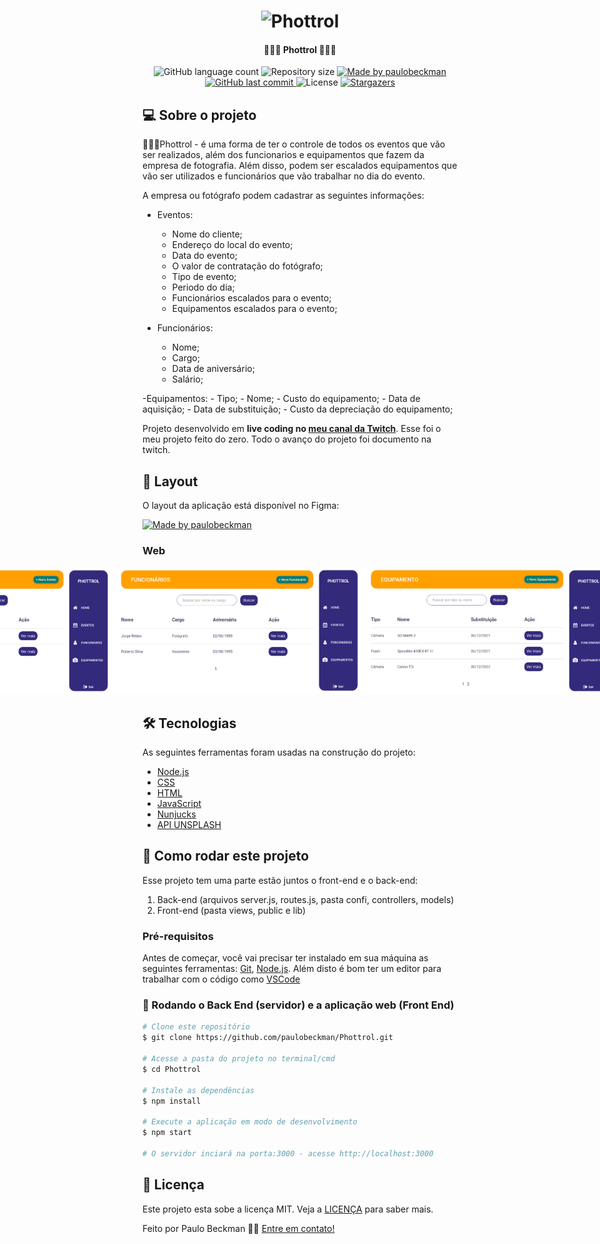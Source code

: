 <h1 align="center">
    <img alt="Phottrol" title="#Phottrol" src="./github-assets/banner.png" />
</h1>

<h4 align="center"> 
	📸🙍‍♂️ Phottrol 🙍‍♂️📸
</h4>

<p align="center">
  <img alt="GitHub language count" src="https://img.shields.io/github/languages/count/paulobeckman/Phottrol?color=%2304D361">
  
  <img alt="Repository size" src="https://img.shields.io/github/repo-size/paulobeckman/Phottrol">
  
  <a href="https://www.linkedin.com/in/paulobeckman/">
    <img alt="Made by paulobeckman" src="https://img.shields.io/badge/made%20by-paulobeckman-%2304D361">
  </a>
	
  
  <a href="https://github.com/paulobeckman/Phottrol/commits/master">
    <img alt="GitHub last commit" src="https://img.shields.io/github/last-commit/paulobeckman/Phottrol">
  </a>

  <img alt="License" src="https://img.shields.io/badge/license-MIT-brightgreen">
   <a href="https://github.com/paulobeckman/Phottrol/stargazers">
    <img alt="Stargazers" src="https://img.shields.io/github/stars/paulobeckman/Phottrol?style=social">
  </a>
</p>


## 💻 Sobre o projeto

🙍‍♂️📸Phottrol - é uma forma de ter o controle de todos os eventos que vão ser realizados, além dos funcionarios e equipamentos que fazem da empresa de fotografia. Além disso, podem ser escalados equipamentos que vão ser utilizados e funcionários que vão trabalhar no dia do evento.

A empresa ou fotógrafo podem cadastrar as seguintes informações:
- Eventos: 
    - Nome do cliente;
    - Endereço do local do evento;
    - Data do evento;
    - O valor de contratação do fotógrafo;
    - Tipo de evento;
    - Periodo do dia;
    - Funcionários escalados para o evento;
    - Equipamentos escalados para o evento;

- Funcionários:
    - Nome;
    - Cargo;
    - Data de aniversário;
    - Salário;

-Equipamentos:
    - Tipo;
    - Nome;
    - Custo do equipamento;
    - Data de aquisição;
    - Data de substituição;
    - Custo da depreciação do equipamento;



 
Projeto desenvolvido em **live coding no [meu canal da Twitch](t)**.
Esse foi o meu projeto feito do zero. Todo o avanço do projeto foi documento na twitch.


## 🎨 Layout

O layout da aplicação está disponível no Figma:

<a href="https://www.figma.com/file/Tn2yHlxVmj8HMvXCtwYAeE/Phottrol?node-id=0%3A1">
  <img alt="Made by paulobeckman" src="https://img.shields.io/badge/Acessar%20Layout%20-Figma-%2304D361">
</a>


### Web

<p align="center" style="display: flex; align-items: flex-start; justify-content: center;">
	
  <img alt="Phottrol" title="#Phottrol" src="./github-assets/phottrol.gif" width="800px">	
		
  <img alt="Phottrol" title="#Phottrol" src="./github-assets/pagina1.png" width="400px">

  <img alt="Phottrol" title="#Phottrol" src="./github-assets/pagina2.png" width="400px">

  <img alt="Phottrol" title="#Phottrol" src="./github-assets/pagina3.png" width="400px">

  <img alt="Phottrol" title="#Phottrol" src="./github-assets/pagina4.png" width="400px">
  
  <img alt="Phottrol" title="#Phottrol" src="./github-assets/pagina6.png" width="400px">

  <img alt="Phottrol" title="#Phottrol" src="./github-assets/pagina7.png" width="400px">
</p>

## 🛠 Tecnologias

As seguintes ferramentas foram usadas na construção do projeto:

- [Node.js][nodejs]
- [CSS][css]
- [HTML][HTML]
- [JavaScript][JavaScript]
- [Nunjucks][Nunjucks]
- [API UNSPLASH][unsplash]


## 🚀 Como rodar este projeto

Esse projeto tem uma parte estão juntos o front-end e o back-end:
1. Back-end (arquivos server.js, routes.js, pasta confi, controllers, models) 
2. Front-end (pasta views, public e lib)


### Pré-requisitos

Antes de começar, você vai precisar ter instalado em sua máquina as seguintes ferramentas:
[Git](https://git-scm.com), [Node.js][nodejs]. 
Além disto é bom ter um editor para trabalhar com o código como [VSCode][vscode]

### 🎲 Rodando o Back End (servidor) e a aplicação web (Front End)

```bash
# Clone este repositório
$ git clone https://github.com/paulobeckman/Phottrol.git

# Acesse a pasta do projeto no terminal/cmd
$ cd Phottrol

# Instale as dependências
$ npm install

# Execute a aplicação em modo de desenvolvimento
$ npm start

# O servidor inciará na porta:3000 - acesse http://localhost:3000 
```


## 📝 Licença

Este projeto esta sobe a licença MIT. Veja a [LICENÇA](license) para saber mais.

Feito por Paulo Beckman 👋🏽 [Entre em contato!](https://www.linkedin.com/in/paulo-beckman/)

[nodejs]: https://nodejs.org/
[vscode]: https://code.visualstudio.com/
[license]: https://opensource.org/licenses/MIT
[CSS]: https://developer.mozilla.org/pt-BR/docs/Web/CSS
[HTML]: https://developer.mozilla.org/pt-BR/docs/Web/HTML
[JavaScript]: https://developer.mozilla.org/pt-BR/docs/Aprender/JavaScript
[Nunjucks]: https://www.npmjs.com/package/nunjucks
[t]: https://www.twitch.tv/paulobeckman
[unsplash]: https://unsplash.com/
